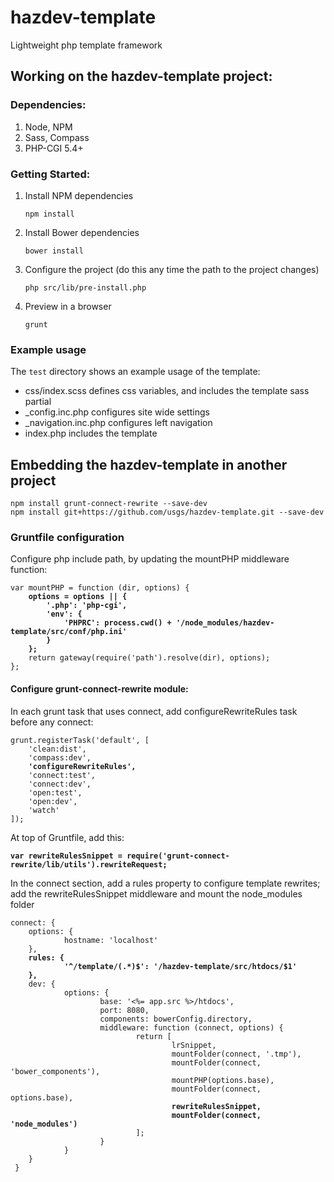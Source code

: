 hazdev-template
===============

Lightweight php template framework



## Working on the hazdev-template project:

### Dependencies:

1. Node, NPM
2. Sass, Compass
3. PHP-CGI 5.4+

### Getting Started:

1. Install NPM dependencies

    `npm install`

2. Install Bower dependencies

    `bower install`

3. Configure the project (do this any time the path to the project changes)

    `php src/lib/pre-install.php`

4. Preview in a browser

    `grunt`


### Example usage

The `test` directory shows an example usage of the template:

* css/index.scss defines css variables, and includes the template sass partial
* _config.inc.php configures site wide settings
* _navigation.inc.php configures left navigation
* index.php includes the template



## Embedding the hazdev-template in another project

<pre><code>npm install grunt-connect-rewrite --save-dev
npm install git+https://github.com/usgs/hazdev-template.git --save-dev</code></pre>


### Gruntfile configuration


Configure php include path, by updating the mountPHP middleware function:

<pre><code>var mountPHP = function (dir, options) {
	<strong>options = options || {
		'.php': 'php-cgi',
		'env': {
			'PHPRC': process.cwd() + '/node_modules/hazdev-template/src/conf/php.ini'
		}
	};</strong>
	return gateway(require('path').resolve(dir), options);
};
</code></pre>

#### Configure grunt-connect-rewrite module:

In each grunt task that uses connect, add configureRewriteRules task before any connect:

<pre><code>grunt.registerTask('default', [
    'clean:dist',
    'compass:dev',
    <strong>'configureRewriteRules',</strong>
    'connect:test',
    'connect:dev',
    'open:test',
    'open:dev',
    'watch'
]);
</code></pre>

At top of Gruntfile, add this:

<pre><code><strong>var rewriteRulesSnippet = require('grunt-connect-rewrite/lib/utils').rewriteRequest;</strong>
</code></pre>


In the connect section, add a rules property to configure template rewrites; add the rewriteRulesSnippet middleware and mount the node_modules folder

<pre><code>connect: {
    options: {
            hostname: 'localhost'
    },
    <strong>rules: {
            '^/template/(.*)$': '/hazdev-template/src/htdocs/$1'
    },</strong>
    dev: {
            options: {
                    base: '<%= app.src %>/htdocs',
                    port: 8080,
                    components: bowerConfig.directory,
                    middleware: function (connect, options) {
                            return [
                                    lrSnippet,
                                    mountFolder(connect, '.tmp'),
                                    mountFolder(connect, 'bower_components'),
                                    mountPHP(options.base),
                                    mountFolder(connect, options.base),
                                    <strong>rewriteRulesSnippet,
                                    mountFolder(connect, 'node_modules')</strong>
                            ];
                    }
            }
    }
 }
</code></pre>


